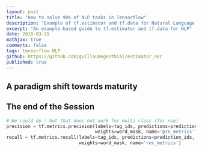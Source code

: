 ```yaml
---
layout: post
title: "How to solve 90% of NLP tasks in Tensorflow"
description: "Example of tf.estimator and tf.data for Natural Language Processing (named entity recognition)"
excerpt: "An example-based guide to tf.estimator and tf.data for NLP"
date: 2018-03-29
mathjax: true
comments: false
tags: tensorflow NLP
github: https://github.com/guillaumegenthial/estimator_ner
published: true
---
```


## A paradigm shift towards maturity

## The end of the Session


```python
# We could do : but that does not work for multi class (for now)
precision = tf.metrics.precision(labels=tag_ids, predictions=prediction_ids,
                                 weights=word_mask, name='pre_metrics')
recall = tf.metrics.recall(labels=tag_ids, predictions=prediction_ids,
                           weights=word_mask, name='rec_metrics')
````